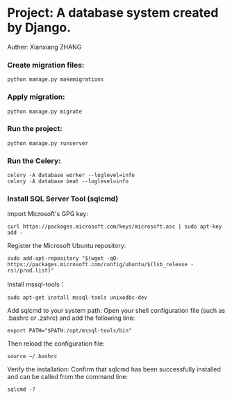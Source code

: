 # Project: A database system created by Django.

Auther: Xianxiang ZHANG

### Create migration files:
```
python manage.py makemigrations
```
### Apply migration:
```
python manage.py migrate
```

### Run the project:
```
python manage.py runserver
```

### Run the Celery:
```
celery -A database worker --loglevel=info
celery -A database beat --loglevel=info
```

### Install SQL Server Tool (sqlcmd)

Import Microsoft's GPG key:
```
curl https://packages.microsoft.com/keys/microsoft.asc | sudo apt-key add -
```

Register the Microsoft Ubuntu repository:
```
sudo add-apt-repository "$(wget -qO- https://packages.microsoft.com/config/ubuntu/$(lsb_release -rs)/prod.list)"
```

Install mssql-tools：
```
sudo apt-get install mssql-tools unixodbc-dev
```

Add sqlcmd to your system path:
Open your shell configuration file (such as .bashrc or .zshrc) and add the following line:
```
export PATH="$PATH:/opt/mssql-tools/bin"
```

Then reload the configuration file:
```
source ~/.bashrc
```

Verify the installation:
Confirm that sqlcmd has been successfully installed and can be called from the command line:
```
sqlcmd -?
```
